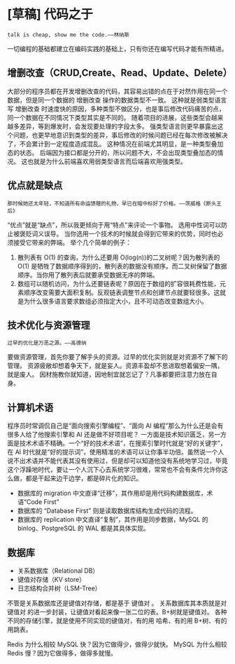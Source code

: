 # [草稿] 代码之于

```
talk is cheap, show me the code.——林纳斯
```

一切编程的基础都建立在编码实践的基础上，只有你还在编写代码才能有所精进。

## 增删改查（CRUD,Create、Read、Update、Delete）

大部分的程序员都在开发增删改查的代码，其容易出错的点在于对然作用在同一个数据，但是同一个数据的 增删改查 操作的数据类型不一致。
这种就是弱类型语言写 增删改查 时速度快的原因，多种类型不做区分，也是事后修改代码痛苦的点，同一个数据在不同情况下类型其实是不同的。
随着项目的进展，这些类型会越来越多差异，等到爆发时，会发现要处理的字段太多。
强类型语言则更早暴露出这个问题，也更早地意识到类型的差异，事后修改的时候问题已经在每次修改被解决了，不会累计到一定程度造成混乱。
这种情况在前端尤其明显，是一种类型叠加态的状态。
后端因为接口都是分开的，所以问题不大，不会出现类型叠加态的情况。
这也就是为什么前端喜欢用弱类型语言而后端喜欢用强类型。

## 优点就是缺点

```
那时候她还太年轻，不知道所有命运馈赠的礼物，早已在暗中标好了价格。——茨威格《断头王后》
```

“优点”就是“缺点”，所以我更倾向于用“特点”来评论一个事物。
选用中性词可以防止被褒贬词义误导。
当你选用一个技术的时候就会得到它带来的优势，同时也必须接受它带来的弊端。
举个几个简单的例子：
1. 散列表有 O(1) 的查询，为什么还要用 O(log(n))的二叉树呢？因为散列表的 O(1) 是牺牲了数据顺序得到的，散列表的数据没有顺序。而二叉树保留了数据顺序。当你用了散列表后就要承受数据无序的弊端。
2. 数组可以随机访问，为什么还要链表呢？原因在于数组的扩容很耗费性能，元素顺序改变需要大面积复制。反观链表调整节点和创建节点就要轻很多。这就是为什么很多语言要求数组必须指定大小，且不可动态改变数组大小。

## 技术优化与资源管理

```
过早的优化是万恶之源。——高德纳
```

要做资源管理，首先你要了解手头的资源。过早的优化实则就是对资源不了解下的管理。
资源疲敝却想着争天下，就是妄人。资源丰盈却不思进取想着偏安一隅，就是废人。
因材施教你就知道，因地制宜就忘记了？凡事都要把注意力放在自身。

## 计算机术语

程序员时常调侃自己是“面向搜索引擎编程”、“面向 AI 编程”那么为什么还是会有很多人给了他搜索引擎和 AI 还是做不好项目呢？
一方面是技术知识匮乏，另一方面是技术术语不精确。一个“好的技术术语”，在搜索引擎时代就是“好的关键字”，在 AI 时代就是“好的提示词”，使用精准的术语可以让你事半功倍。虽然说一个人说不出术语并不能代表其没有使用过，但是却可以知道他没有系统地学习过，毕竟这个浮躁地时代，要让一个人沉下心去系统学习很难，常常也不会有条件允许你这么做，都是干起来边干边学，都是碎片化的知识。

- 数据库的 migration 中文直译“迁移”，其作用却是用代码构建数据库，术语“Code First”
- 数据库的 “Database First” 则是读取数据库结构生成代码的流程。
- 数据库的 replication 中文直译“复制”，其作用是同步数据，MySQL 的 binlog、PostgreSQL 的 WAL 都是其具体实现。

## 数据库

- 关系数据库（Relational DB）
- 键值对存储（KV store）
- 日志结构合并树（LSM-Tree）

不管是关系数据库还是键值对存储，都是基于 键值对 。
关系数据库其本质就是对 键值对 的进一步封装，让键值对看起来像一张二位的表。B+树就是键值对。
各种不同的存储引擎，就是使用不同实现的键值对，有的用 哈希、有的用 B+树、有的用跳表。

Redis 为什么相较 MySQL 快？因为它做得少，做得少就快。
MySQL 为什么相较 Redis 慢？因为它做得多，做得多就慢。


